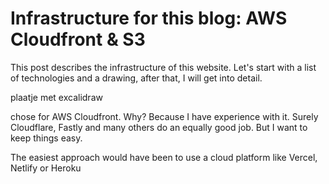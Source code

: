 # Infrastructure for this blog: AWS Cloudfront & S3

This post describes the infrastructure of this website. Let's start with a list of technologies and a drawing, after that, I will get into detail.

plaatje met excalidraw

chose for AWS Cloudfront. Why? Because I have experience with it. Surely Cloudflare, Fastly and many others do an equally good job. But I want to keep things easy.

The easiest approach would have been to use a cloud platform like Vercel, Netlify or Heroku
